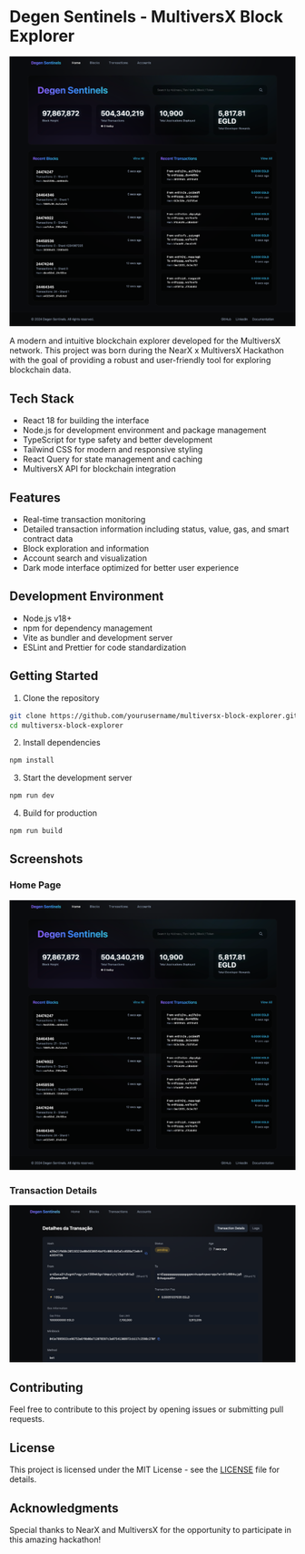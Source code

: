 # Degen Sentinels - MultiversX Block Explorer

![Degen Sentinels Home](./screenshots/home.png)

A modern and intuitive blockchain explorer developed for the MultiversX network. This project was born during the NearX x MultiversX Hackathon with the goal of providing a robust and user-friendly tool for exploring blockchain data.

## Tech Stack

- React 18 for building the interface
- Node.js for development environment and package management
- TypeScript for type safety and better development
- Tailwind CSS for modern and responsive styling
- React Query for state management and caching
- MultiversX API for blockchain integration

## Features

- Real-time transaction monitoring
- Detailed transaction information including status, value, gas, and smart contract data
- Block exploration and information
- Account search and visualization
- Dark mode interface optimized for better user experience

## Development Environment

- Node.js v18+
- npm for dependency management
- Vite as bundler and development server
- ESLint and Prettier for code standardization

## Getting Started

1. Clone the repository
```bash
git clone https://github.com/yourusername/multiversx-block-explorer.git
cd multiversx-block-explorer
```

2. Install dependencies
```bash
npm install
```

3. Start the development server
```bash
npm run dev
```

4. Build for production
```bash
npm run build
```

## Screenshots

### Home Page
![Home Page](./screenshots/home.png)

### Transaction Details
![Transaction Details](./screenshots/transaction.png)

## Contributing

Feel free to contribute to this project by opening issues or submitting pull requests.

## License

This project is licensed under the MIT License - see the [LICENSE](LICENSE) file for details.

## Acknowledgments

Special thanks to NearX and MultiversX for the opportunity to participate in this amazing hackathon!